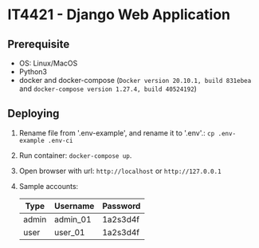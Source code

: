 # IT4421 - Django Web Application

## Prerequisite

- OS: Linux/MacOS
- Python3
- docker and docker-compose (`Docker version 20.10.1, build 831ebea`
  and `docker-compose version 1.27.4, build 40524192`)

## Deploying

1. Rename file from '.env-example', and rename it to '.env'.: `cp .env-example .env-ci`
2. Run container: `docker-compose up`.
3. Open browser with url: `http://localhost` or `http://127.0.0.1`
4. Sample accounts:

   |Type|Username|Password|
      |---|---|---|
   |admin|admin_01|1a2s3d4f|
   |user|user_01|1a2s3d4f|